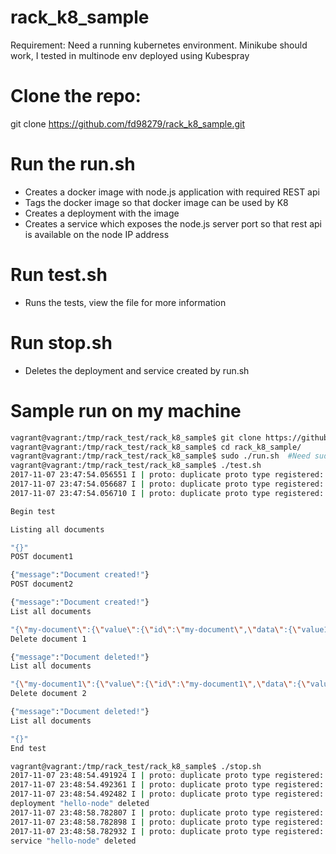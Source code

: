 # rack_k8_sample

Requirement: Need a running kubernetes environment. Minikube should work, I tested in multinode env deployed using Kubespray

# Clone the repo:
git clone https://github.com/fd98279/rack_k8_sample.git

# Run the run.sh
* Creates a docker image with node.js application with required REST api
* Tags the docker image so that docker image can be used by K8
* Creates a deployment with the image
* Creates a service which exposes the node.js server port so that rest api is available on the node IP address

# Run test.sh
* Runs the tests, view the file for more information

# Run stop.sh
* Deletes the deployment and service created by run.sh

# Sample run on my machine
```bash
vagrant@vagrant:/tmp/rack_test/rack_k8_sample$ git clone https://github.com/fd98279/rack_k8_sample.git
vagrant@vagrant:/tmp/rack_test/rack_k8_sample$ cd rack_k8_sample/
vagrant@vagrant:/tmp/rack_test/rack_k8_sample$ sudo ./run.sh  #Need sudo if docker requires root access
vagrant@vagrant:/tmp/rack_test/rack_k8_sample$ ./test.sh
2017-11-07 23:47:54.056551 I | proto: duplicate proto type registered: google.protobuf.Any
2017-11-07 23:47:54.056687 I | proto: duplicate proto type registered: google.protobuf.Duration
2017-11-07 23:47:54.056710 I | proto: duplicate proto type registered: google.protobuf.Timestamp

Begin test

Listing all documents

"{}"
POST document1

{"message":"Document created!"}
POST document2

{"message":"Document created!"}
List all documents

"{\"my-document\":{\"value\":{\"id\":\"my-document\",\"data\":{\"value1\":true,\"value2\":100,\"value3\":\"some string data\"}},\"expire\":\"NaN\"},\"my-document1\":{\"value\":{\"id\":\"my-document1\",\"data\":{\"value1\":true,\"value2\":100,\"value3\":\"some string data\"}},\"expire\":\"NaN\"}}"
Delete document 1

{"message":"Document deleted!"}
List all documents

"{\"my-document1\":{\"value\":{\"id\":\"my-document1\",\"data\":{\"value1\":true,\"value2\":100,\"value3\":\"some string data\"}},\"expire\":\"NaN\"}}"
Delete document 2

{"message":"Document deleted!"}
List all documents

"{}"
End test

vagrant@vagrant:/tmp/rack_test/rack_k8_sample$ ./stop.sh
2017-11-07 23:48:54.491924 I | proto: duplicate proto type registered: google.protobuf.Any
2017-11-07 23:48:54.492361 I | proto: duplicate proto type registered: google.protobuf.Duration
2017-11-07 23:48:54.492482 I | proto: duplicate proto type registered: google.protobuf.Timestamp
deployment "hello-node" deleted
2017-11-07 23:48:58.782807 I | proto: duplicate proto type registered: google.protobuf.Any
2017-11-07 23:48:58.782898 I | proto: duplicate proto type registered: google.protobuf.Duration
2017-11-07 23:48:58.782932 I | proto: duplicate proto type registered: google.protobuf.Timestamp
service "hello-node" deleted

```
